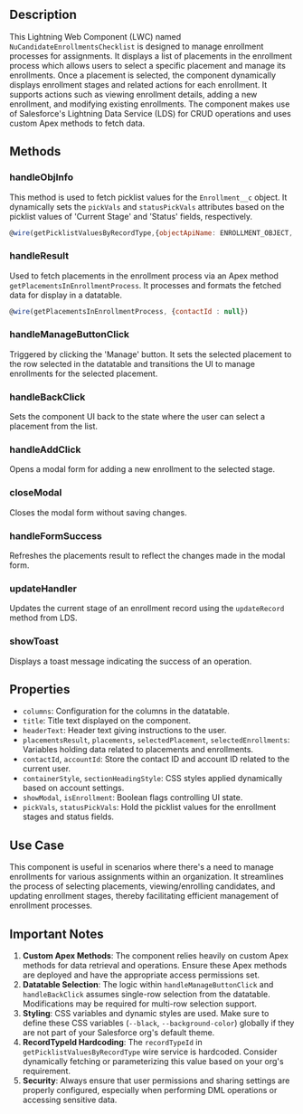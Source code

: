 ## Description

This Lightning Web Component (LWC) named `NuCandidateEnrollmentsChecklist` is designed to manage enrollment processes for assignments. It displays a list of placements in the enrollment process which allows users to select a specific placement and manage its enrollments. Once a placement is selected, the component dynamically displays enrollment stages and related actions for each enrollment. It supports actions such as viewing enrollment details, adding a new enrollment, and modifying existing enrollments. The component makes use of Salesforce's Lightning Data Service (LDS) for CRUD operations and uses custom Apex methods to fetch data.

## Methods

### handleObjInfo
This method is used to fetch picklist values for the `Enrollment__c` object. It dynamically sets the `pickVals` and `statusPickVals` attributes based on the picklist values of 'Current Stage' and 'Status' fields, respectively.

```js
@wire(getPicklistValuesByRecordType,{objectApiName: ENROLLMENT_OBJECT, recordTypeId: '012000000000000AAA'})
```

### handleResult
Used to fetch placements in the enrollment process via an Apex method `getPlacementsInEnrollmentProcess`. It processes and formats the fetched data for display in a datatable.

```js
@wire(getPlacementsInEnrollmentProcess, {contactId : null})
```

### handleManageButtonClick
Triggered by clicking the 'Manage' button. It sets the selected placement to the row selected in the datatable and transitions the UI to manage enrollments for the selected placement.

### handleBackClick
Sets the component UI back to the state where the user can select a placement from the list.

### handleAddClick
Opens a modal form for adding a new enrollment to the selected stage.

### closeModal
Closes the modal form without saving changes.

### handleFormSuccess
Refreshes the placements result to reflect the changes made in the modal form.

### updateHandler
Updates the current stage of an enrollment record using the `updateRecord` method from LDS.

### showToast
Displays a toast message indicating the success of an operation.

## Properties

- `columns`: Configuration for the columns in the datatable.
- `title`: Title text displayed on the component.
- `headerText`: Header text giving instructions to the user.
- `placementsResult`, `placements`, `selectedPlacement`, `selectedEnrollments`: Variables holding data related to placements and enrollments.
- `contactId`, `accountId`: Store the contact ID and account ID related to the current user.
- `containerStyle`, `sectionHeadingStyle`: CSS styles applied dynamically based on account settings.
- `showModal`, `isEnrollment`: Boolean flags controlling UI state.
- `pickVals`, `statusPickVals`: Hold the picklist values for the enrollment stages and status fields.

## Use Case

This component is useful in scenarios where there's a need to manage enrollments for various assignments within an organization. It streamlines the process of selecting placements, viewing/enrolling candidates, and updating enrollment stages, thereby facilitating efficient management of enrollment processes.

## Important Notes

1. **Custom Apex Methods**: The component relies heavily on custom Apex methods for data retrieval and operations. Ensure these Apex methods are deployed and have the appropriate access permissions set.
2. **Datatable Selection**: The logic within `handleManageButtonClick` and `handleBackClick` assumes single-row selection from the datatable. Modifications may be required for multi-row selection support.
3. **Styling**: CSS variables and dynamic styles are used. Make sure to define these CSS variables (`--black`, `--background-color`) globally if they are not part of your Salesforce org's default theme.
4. **RecordTypeId Hardcoding**: The `recordTypeId` in `getPicklistValuesByRecordType` wire service is hardcoded. Consider dynamically fetching or parameterizing this value based on your org's requirement.
5. **Security**: Always ensure that user permissions and sharing settings are properly configured, especially when performing DML operations or accessing sensitive data.